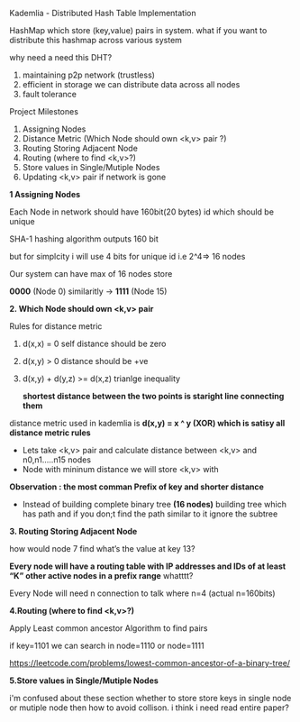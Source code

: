 Kademlia - Distributed Hash Table Implementation

HashMap which store (key,value) pairs in system. what if you want to distribute this hashmap across various system

why need a need this DHT?

1. maintaining p2p network (trustless)
2. efficient in storage we can distribute data across all nodes
3. fault tolerance

Project Milestones

1. Assigning Nodes
2. Distance Metric (Which Node should own <k,v> pair ?)
3. Routing Storing Adjacent Node
4. Routing (where to find <k,v>?)
5. Store values in Single/Mutiple Nodes
6. Updating <k,v> pair if network is gone

**1 Assigning Nodes**

Each Node in network should have 160bit(20 bytes) id which should be unique

SHA-1 hashing algorithm outputs 160 bit

but for simplcity i will use 4 bits for unique id i.e 2^4=> 16 nodes

Our system can have max of 16 nodes store

**0000** (Node 0) similaritly -> **1111** (Node 15)

**2. Which Node should own <k,v> pair**

Rules for distance metric

1. d(x,x) = 0 self distance should be zero
2. d(x,y) > 0 distance should be +ve

3. d(x,y) + d(y,z) >= d(x,z) trianlge inequality

   **shortest distance between the two points is staright line connecting them**

distance metric used in kademlia is
**d(x,y) = x ^ y (XOR) which is satisy all distance metric rules**

- Lets take <k,v> pair and calculate distance between <k,v> and n0,n1.....n15 nodes
- Node with mininum distance we will store <k,v> with <Node>

**Observation : the most comman Prefix of key and shorter distance**

- Instead of building complete binary tree **(16 nodes)** building tree which has path and if you don;t find the path similar to it ignore the subtree

**3. Routing Storing Adjacent Node**

how would node 7 find what’s the value at key 13?

**Every node will have a routing table with IP addresses and IDs of at least “K” other active nodes in a prefix range**
whatttt?

Every Node will need n connection to talk where n=4 (actual n=160bits)

**4.Routing (where to find <k,v>?)**

Apply Least common ancestor Algorithm to find pairs

if key=1101 we can search in node=1110 or node=1111

https://leetcode.com/problems/lowest-common-ancestor-of-a-binary-tree/

**5.Store values in Single/Mutiple Nodes**

i'm confused about these section whether to store store keys in single node or mutiple node then how to avoid collison. i think i need read entire paper?
